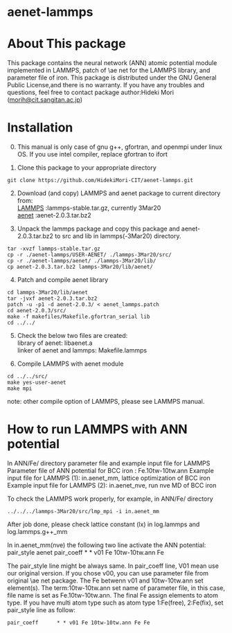 # aenet-lammps
# About This package

This package contains the neural network (ANN) atomic potential module implemented in LAMMPS, patch of \ae net for the LAMMPS library, and parameter file of iron.
This package is distributed under the GNU General Public License,and there is no warranty.
If you have any troubles and questions, feel free to contact package author:Hideki Mori (morih@cit.sangitan.ac.jp)

# Installation

0. This manual is only case of gnu g++, gfortran, and openmpi under linux OS.
If you use intel compiler, replace gfortran to ifort

1. Clone this package to your appropriate directory
``` 
git clone https://github.com/HidekiMori-CIT/aenet-lammps.git
```

2. Download (and copy) LAMMPS and aenet package to current directory from:  
[LAMMPS](https://lammps.sandia.gov/) :lammps-stable.tar.gz, currently 3Mar20  
[aenet](http://ann.atomistic.net/) :aenet-2.0.3.tar.bz2  

3. Unpack the lammps package and copy this package and aenet-2.0.3.tar.bz2 to src and lib in lammps(-3Mar20) directory.
```
tar -xvzf lammps-stable.tar.gz
cp -r ./aenet-lammps/USER-AENET/ ./lammps-3Mar20/src/
cp -r ./aenet-lammps/aenet/ ./lammps-3Mar20/lib/
cp aenet-2.0.3.tar.bz2 lammps-3Mar20/lib/aenet/
```

4. Patch and compile aenet library
```
cd lammps-3Mar20/lib/aenet
tar -jvxf aenet-2.0.3.tar.bz2
patch -u -p1 -d aenet-2.0.3/ < aenet_lammps.patch
cd aenet-2.0.3/src/
make -f makefiles/Makefile.gfortran_serial lib
cd ../../
```

5. Check the below two files are created:  
library of aenet: libaenet.a  
linker of aenet and lammps: Makefile.lammps  

6. Compile LAMMPS with aenet module
```
cd ../../src/
make yes-user-aenet
make mpi
```
note: other compile option of LAMMPS, please see LAMMPS manual.

# How to run LAMMPS with ANN potential

In ANN/Fe/ directory parameter file and example input file for LAMMPS
Parameter file of ANN potential for BCC iron : Fe.10tw-10tw.ann
Example input file for LAMMPS (1): in.aenet_mm, lattice optimization of BCC iron
Example input file for LAMMPS (2): in.aenet_nve, run nve MD of BCC iron

To check the LAMMPS work properly, for example, in ANN/Fe/ directory
```
../../../lammps-3Mar20/src/lmp_mpi -i in.aenet_mm
```
After job done, please check lattice constant (lx) in log.lammps and log.lammps.g++_mm

In in.aenet_mm(nve) the following two line activate the ANN potential:
pair_style      aenet
pair_coeff      * * v01 Fe 10tw-10tw.ann Fe

The pair_style line might be always same.
In pair_coeff line, V01 mean use our original version. 
If you chose v00, you can use parameter file from original \ae net package.
The Fe betwenn v01 and 10tw-10tw.ann set element(s).
The term:10tw-10tw.ann set name of parameter file, in this case, file name is set as Fe.10tw-10tw.ann.
The final Fe assign elements to atom type.
If you have multi atom type such as atom type 1:Fe(free), 2:Fe(fix), set pair_style line as follow:  
```
pair_coeff      * * v01 Fe 10tw-10tw.ann Fe Fe 
```
